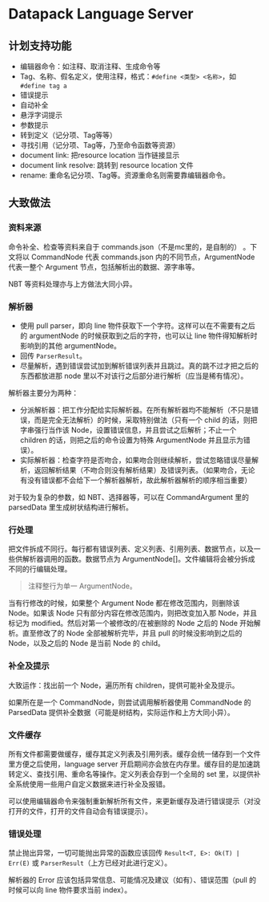# Datapack Language Server

## 计划支持功能

* 编辑器命令：如注释、取消注释、生成命令等
* Tag、名称、假名定义，使用注释，格式：`#define <类型> <名称>`，如 `#define tag a`
* 错误提示
* 自动补全
* 悬浮字词提示
* 参数提示
* 转到定义（记分项、Tag等等）
* 寻找引用（记分项、Tag等，乃至命令函数等资源）
* document link: 把resource location 当作链接显示
* document link resolve: 跳转到 resource location 文件
* rename: 重命名记分项、Tag等。资源重命名则需要靠编辑器命令。

## 大致做法

### 资料来源

命令补全、检查等资料来自于 commands.json（不是mc里的，是自制的） 。下文将以 CommandNode 代表 commands.json 内的不同节点，ArgumentNode 代表一整个 Argument 节点，包括解析出的数据、源字串等。

NBT 等资料处理亦与上方做法大同小异。

### 解析器

* 使用 pull parser，即向 line 物件获取下一个字符。这样可以在不需要有之后的 argumentNode 的时候获取到之后的字符，也可以让 line 物件得知解析时影响到的其他 argumentNode。
* 回传  `ParserResult`。
* 尽量解析，遇到错误尝试加到解析错误列表并且跳过。真的跳不过才把之后的东西都放进那 node 里以不对该行之后部分进行解析（应当是稀有情况）。

解析器主要分为两种：
* 分派解析器：把工作分配给实际解析器。在所有解析器均不能解析（不只是错误，而是完全无法解析）的时候，采取特别做法（只有一个 child 的话，则把字串强行当作该 Node，设置错误信息，并且尝试之后解析；不止一个 children 的话，则把之后的命令设置为特殊 ArgumentNode 并且显示为错误）。
* 实际解析器：检查字符是否吻合，如果吻合则继续解析，尝试忽略错误尽量解析，返回解析结果（不吻合则没有解析结果）及错误列表。（如果吻合，无论有没有错误都不会给下一个解析器解析，故此解析器解析的顺序相当重要）

对于较为复杂的参数，如 NBT、选择器等，可以在 CommandArgument 里的 parsedData 里生成树状结构进行解析。

### 行处理

把文件拆成不同行。每行都有错误列表、定义列表、引用列表、数据节点，以及一些供解析器调用的函数。数据节点为 ArgumentNode[]。文件编辑将会被分拆成不同的行编辑处理。

> 注释整行为单一 ArgumentNode。

当有行修改的时候，如果整个 Argument Node 都在修改范围内，则删除该 Node。如果该 Node 只有部分内容在修改范围内，则把改变加入那 Node，并且标记为 modified。然后对第一个被修改的/在被删除的 Node 之后的 Node 开始解析。直至修改了的 Node 全部被解析完毕，并且 pull 的时候没影响到之后的 Node，以及之后的 Node 是当前 Node 的 child。

### 补全及提示

大致运作：找出前一个 Node，遍历所有 children，提供可能补全及提示。

如果所在是一个 CommandNode，则尝试调用解析器使用 CommandNode 的 ParsedData 提供补全数据（可能是树结构，实际运作和上方大同小异）。

### 文件缓存

所有文件都需要做缓存，缓存其定义列表及引用列表。缓存会统一储存到一个文件里方便之后使用，language server 开启期间亦会放在内存里。缓存目的是加速跳转定义、查找引用、重命名等操作。定义列表会存到一个全局的 set 里，以提供补全系统使用一些用户自定义数据来进行补全及报错。

可以使用编辑器命令来强制重新解析所有文件，来更新缓存及进行错误提示（对没打开的文件，打开的文件自动会有错误提示）。

### 错误处理

禁止抛出异常，一切可能抛出异常的函数应该回传 `Result<T, E>: Ok(T) | Err(E)` 或 `ParserResult`（上方已经对此进行定义）。

解析器的 Error 应该包括异常信息、可能情况及建议（如有）、错误范围（pull 的时候可以向 line 物件要求当前 index）。